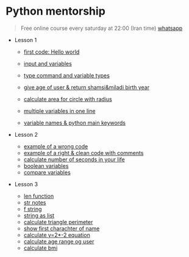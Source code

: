# Python mentorship 



> Free online course every saturday at 22:00 (Iran time)
[whatsapp](https://chat.whatsapp.com/EpH4U4eJNqT9ZqBJdDCKNV)

- Lesson 1
  - [first code: Hello world](Lessons/Lesson01/first.py)

  - [input and variables](Lessons/Lesson01/variables.py)

  - [type command and variable types](Lessons/Lesson01/variables2.py)

  - [give age of user & return shamsi&miladi birth year](Lessons/Lesson01/age.py)

  - [calculate area for circle with radius](Lessons/Lesson01/circle-area.py)

  - [multiple variables in one line](Lessons/Lesson01/multiple-variables.py)

  - [variable names & python main keywords](Lessons/Lesson01/multiple-variables.py)

- Lesson 2
  - [example of a wrong code](Lessons/Lesson02/example-with-error.py)
  - [example of a right & clean code with comments](Lessons/Lesson02/example-without-error.py)
  - [calculate number of seconds in your life](Lessons/Lesson02/pooria-age-ex.py)
  - [boolean variables](Lessons/Lesson02/true-false.py.py)
  - [compare variables](Lessons/Lesson02/compare.py)
- Lesson 3
  - [len function](Lessons/Lesson03/len.py)
  - [str notes](Lessons/Lesson03/str.py)
  - [f string](Lessons/Lesson03/f.py)
  - [string as list](Lessons/Lesson03/string_as_list.py)
  - [calculate triangle perimeter](Lessons/Lesson03/triangle.py)
  - [show first charachter of name](Lessons/Lesson03/first_char_of_name.py)
  - [calculate y=2*-2 equation](Lessons/Lesson03/equation.py)
  - [calculate age range og user](Lessons/Lesson03/age.py)
  - [calculate bmi](Lessons/Lesson03/bmi.py)